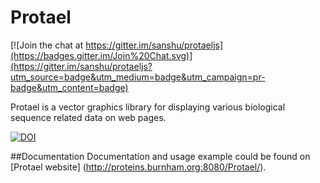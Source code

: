 Protael
==============

[![Join the chat at https://gitter.im/sanshu/protaeljs](https://badges.gitter.im/Join%20Chat.svg)](https://gitter.im/sanshu/protaeljs?utm_source=badge&utm_medium=badge&utm_campaign=pr-badge&utm_content=badge)

Protael is a vector graphics library for displaying various biological sequence 
related data on web pages.

[![DOI](https://zenodo.org/badge/5245/sanshu/protaeljs.svg)](http://dx.doi.org/10.5281/zenodo.14840)

##Documentation
Documentation and usage example could be found on [Protael website] (http://proteins.burnham.org:8080/Protael/).


